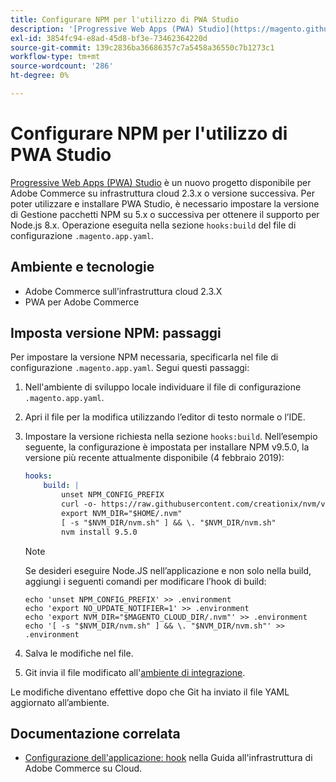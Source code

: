 ```yaml
---
title: Configurare NPM per l'utilizzo di PWA Studio
description: '[Progressive Web Apps (PWA) Studio](https://magento.github.io/pwa-studio/) è un nuovo progetto disponibile per Adobe Commerce su infrastruttura cloud 2.3.x o versione successiva. Per poter utilizzare e installare PWA Studio, è necessario impostare la versione di Gestione pacchetti NPM su 5.x o successiva per ottenere il supporto per Node.js 8.x. Questa operazione viene eseguita nella sezione "hooks:build" del file di configurazione &grave;.magento.app.yaml&grave;.'
exl-id: 3854fc94-e8ad-45d8-bf3e-73462364220d
source-git-commit: 139c2836ba36686357c7a5458a36550c7b1273c1
workflow-type: tm+mt
source-wordcount: '286'
ht-degree: 0%

---
```


# Configurare NPM per l&#39;utilizzo di PWA Studio

[Progressive Web Apps (PWA) Studio](https://magento.github.io/pwa-studio/) è un nuovo progetto disponibile per Adobe Commerce su infrastruttura cloud 2.3.x o versione successiva. Per poter utilizzare e installare PWA Studio, è necessario impostare la versione di Gestione pacchetti NPM su 5.x o successiva per ottenere il supporto per Node.js 8.x. Operazione eseguita nella sezione `hooks:build` del file di configurazione `.magento.app.yaml`.

## Ambiente e tecnologie

* Adobe Commerce sull’infrastruttura cloud 2.3.X
* PWA per Adobe Commerce

## Imposta versione NPM: passaggi

Per impostare la versione NPM necessaria, specificarla nel file di configurazione `.magento.app.yaml`. Segui questi passaggi:

1. Nell&#39;ambiente di sviluppo locale individuare il file di configurazione `.magento.app.yaml`.
1. Apri il file per la modifica utilizzando l’editor di testo normale o l’IDE.
1. Impostare la versione richiesta nella sezione `hooks:build`. Nell’esempio seguente, la configurazione è impostata per installare NPM v9.5.0, la versione più recente attualmente disponibile (4 febbraio 2019):

   ```yaml
   hooks:
       build: |
           unset NPM_CONFIG_PREFIX
           curl -o- https://raw.githubusercontent.com/creationix/nvm/v0.33.8/install.sh | bash
           export NVM_DIR="$HOME/.nvm"
           [ -s "$NVM_DIR/nvm.sh" ] && \. "$NVM_DIR/nvm.sh"
           nvm install 9.5.0
   ```

   >[!NOTE]
   >
   >Se desideri eseguire Node.JS nell’applicazione e non solo nella build, aggiungi i seguenti comandi per modificare l’hook di build:
   > 
   > ```
   > echo 'unset NPM_CONFIG_PREFIX' >> .environment
   > echo 'export NO_UPDATE_NOTIFIER=1' >> .environment
   > echo 'export NVM_DIR="$MAGENTO_CLOUD_DIR/.nvm"' >> .environment
   > echo '[ -s "$NVM_DIR/nvm.sh" ] && \. "$NVM_DIR/nvm.sh"' >> .environment
   > ```

1. Salva le modifiche nel file.
1. Git invia il file modificato all&#39;[ambiente di integrazione](https://experienceleague.adobe.com/en/docs/experience-cloud-kcs/kbarticles/ka-27242).

Le modifiche diventano effettive dopo che Git ha inviato il file YAML aggiornato all’ambiente.

## Documentazione correlata

* [Configurazione dell&#39;applicazione: hook](https://experienceleague.adobe.com/docs/commerce-cloud-service/user-guide/configure/app/properties/hooks-property.html) nella Guida all&#39;infrastruttura di Adobe Commerce su Cloud.
